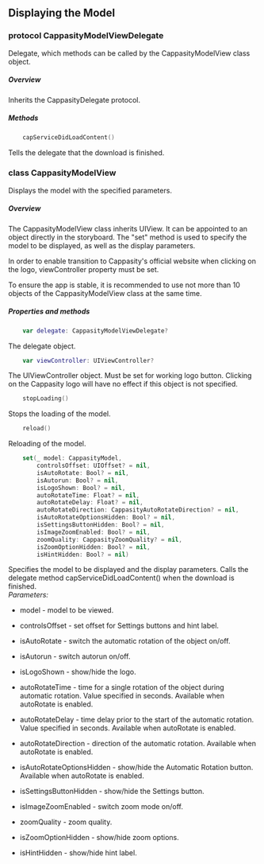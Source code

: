 ## Displaying the Model 
### protocol CappasityModelViewDelegate 
Delegate, which methods can be called by the CappasityModelView class object. 
 
##### Overview 
Inherits the CappasityDelegate protocol. 

##### Methods
```swift
    capServiceDidLoadContent()
```
Tells the delegate that the download is finished.
 

 
### class CappasityModelView 
 
Displays the model with the specified parameters. 
 
##### Overview 
The CappasityModelView class inherits UIView. It can be appointed to an object directly in the storyboard. The "set" method is used to specify the model to be displayed, as well as the display parameters.  
 
In order to enable transition to Cappasity's official website when clicking on the logo,  viewController property must be set. 

To ensure the app is stable, it is recommended to use not more than 10 objects of the CappasityModelView class at the same time.
 
##### Properties and methods
```swift
    var delegate: CappasityModelViewDelegate?
```
The delegate object.

```swift
    var viewController: UIViewController?
```
The UIViewController object. Must be set for working logo button. 
Clicking on the Cappasity logo will have no effect if this object is not specified. 

```swift 
    stopLoading()
```
Stops the loading of the model. 

```swift 
    reload()
```
Reloading of the model.

```swift 
    set(_ model: CappasityModel, 
        controlsOffset: UIOffset? = nil,
        isAutoRotate: Bool? = nil,
        isAutorun: Bool? = nil,
        isLogoShown: Bool? = nil,
        autoRotateTime: Float? = nil,
        autoRotateDelay: Float? = nil,
        autoRotateDirection: CappasityAutoRotateDirection? = nil,
        isAutoRotateOptionsHidden: Bool? = nil,
        isSettingsButtonHidden: Bool? = nil,
        isImageZoomEnabled: Bool? = nil,
        zoomQuality: CappasityZoomQuality? = nil,
        isZoomOptionHidden: Bool? = nil, 
        isHintHidden: Bool? = nil)
```

Specifies the model to be displayed and the display parameters. 
Calls the delegate method capServiceDidLoadContent() when the download is finished.  
*Parameters:*
*   model - model to be viewed. 

*   controlsOffset - set offset for Settings buttons and hint label.
 
*   isAutoRotate - switch the automatic rotation of the object on/off. 
 
*   isAutorun - switch autorun on/off. 
 
*   isLogoShown - show/hide the logo. 
 
*   autoRotateTime - time for a single rotation of the object during automatic rotation. 
                Value specified in seconds. Available when autoRotate is enabled. 
 
*   autoRotateDelay - time delay prior to the start of the automatic rotation. 
                Value specified in seconds. Available when autoRotate is enabled. 
 
*   autoRotateDirection - direction of the automatic rotation. Available when autoRotate is enabled. 
 
*   isAutoRotateOptionsHidden - show/hide the Automatic Rotation button. Available when autoRotate is enabled. 
 
*   isSettingsButtonHidden - show/hide the Settings button. 
 
*   isImageZoomEnabled - switch zoom mode on/off. 
 
*   zoomQuality - zoom quality.
 
*   isZoomOptionHidden - show/hide zoom options. 

*   isHintHidden - show/hide hint label.